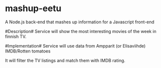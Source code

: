 # mashup-eetu
A Node.js back-end that mashes up information for a Javascript front-end

#Description#
Service will show the most interesting movies of the week in finnish TV.

#Implementation#
Service will use data from
Ampparit (or Elisaviihde)
IMDB/Rotten tomatoes

It will filter the TV listings and match them with IMDB rating.
